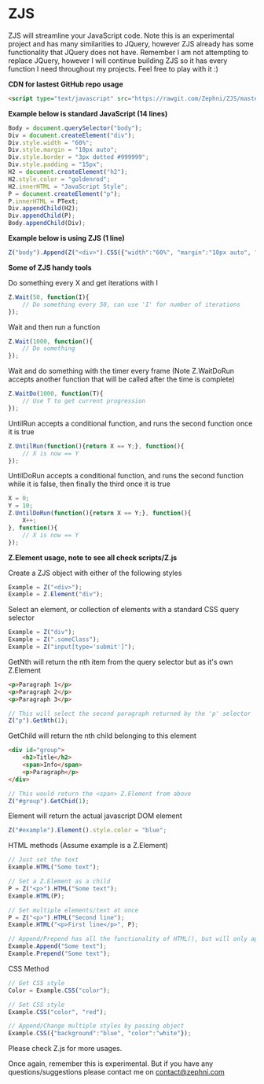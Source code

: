 # ZJS

ZJS will streamline your JavaScript code. Note this is an experimental project and has many similarities to JQuery, however ZJS already has some functionality that JQuery does not have. Remember I am not attempting to
replace JQuery, however I will continue building ZJS so it has every function I need throughout my projects. Feel free to play with it :)

**CDN for lastest GitHub repo usage**
```html
<script type="text/javascript" src="https://rawgit.com/Zephni/ZJS/master/scripts/Z.js"></script>
```

**Example below is standard JavaScript (14 lines)**

```javascript
Body = document.querySelector("body");
Div = document.createElement("div");
Div.style.width = "60%";
Div.style.margin = "10px auto";
Div.style.border = "3px dotted #999999";
Div.style.padding = "15px";
H2 = document.createElement("h2");
H2.style.color = "goldenrod";
H2.innerHTML = "JavaScript Style";
P = document.createElement("p");
P.innerHTML = PText;
Div.appendChild(H2);
Div.appendChild(P);
Body.appendChild(Div);
```

**Example below is using ZJS (1 line)**
```javascript
Z("body").Append(Z("<div>").CSS({"width":"60%", "margin":"10px auto", "border":"3px dotted #999999", "padding":"15px"}).Append(Z("<h2>").HTML("Z Style").CSS("color", "goldenrod"), Z("<p>").HTML(PText)));
```

**Some of ZJS handy tools**

Do something every X and get iterations with I
```javascript
Z.Wait(50, function(I){
	// Do something every 50, can use 'I' for number of iterations
});
```

Wait and then run a function
```javascript
Z.Wait(1000, function(){
	// Do something
});
```

Wait and do something with the timer every frame (Note Z.WaitDoRun accepts another function that will be called after the time is complete)
```javascript
Z.WaitDo(1000, function(T){
	// Use T to get current progression
});
```

UntilRun accepts a conditional function, and runs the second function once it is true
```javascript
Z.UntilRun(function(){return X == Y;}, function(){
	// X is now == Y
});
```

UntilDoRun accepts a conditional function, and runs the second function while it is false, then finally the third once it is true
```javascript
X = 0;
Y = 10;
Z.UntilDoRun(function(){return X == Y;}, function(){
	X++;
}, function(){
	// X is now == Y
});
```

**Z.Element usage, note to see all check scripts/Z.js**

Create a ZJS object with either of the following styles
```javascript
Example = Z("<div>");
Example = Z.Element("div");
```

Select an element, or collection of elements with a standard CSS query selector
```javascript
Example = Z("div");
Example = Z(".someClass");
Example = Z("input[type='submit']");
```

GetNth will return the nth item from the query selector but as it's own Z.Element
```html
<p>Paragraph 1</p>
<p>Paragraph 2</p>
<p>Paragraph 3</p>
```
```javascript
// This will select the second paragraph returned by the 'p' selector
Z("p").GetNth(1);
```

GetChild will return the nth child belonging to this element
```html
<div id="group">
	<h2>Title</h2>
	<span>Info</span>
	<p>Paragraph</p>
</div>
```
```javascript
// This would return the <span> Z.Element from above
Z("#group").GetChid(1);
```

Element will return the actual javascript DOM element
```javascript
Z("#example").Element().style.color = "blue";
```

HTML methods (Assume example is a Z.Element)
```javascript
// Just set the text
Example.HTML("Some text");

// Set a Z.Element as a child
P = Z("<p>").HTML("Some text");
Example.HTML(P);

// Set multiple elements/text at once
P = Z("<p>").HTML("Second line");
Example.HTML("<p>First line</p>", P);

// Append/Prepend has all the functionality of HTML(), but will only append/prepend it to the current html
Example.Append("Some text");
Example.Prepend("Some text");
```

CSS Method
```javascript
// Get CSS style
Color = Example.CSS("color");

// Set CSS style
Example.CSS("color", "red");

// Append/Change multiple styles by passing object
Example.CSS({"background":"blue", "color":"white"});
```

Please check Z.js for more usages.

Once again, remember this is experimental. But if you have any questions/suggestions please contact me on contact@zephni.com